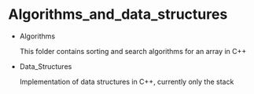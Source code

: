 # Algorithms_and_data_structures

- Algorithms

  This folder contains sorting and search algorithms for an array in C++
  
- Data_Structures

  Implementation of data structures in C++, currently only the stack
